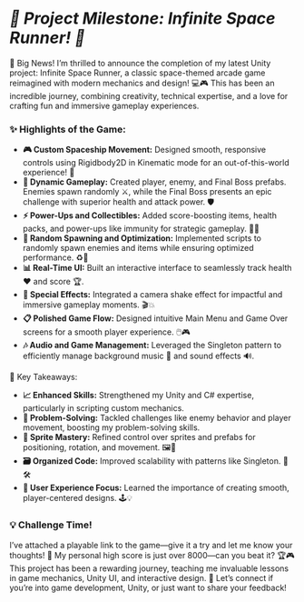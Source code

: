 # ***🚀 Project Milestone: Infinite Space Runner! 🚀***
 
🌟 Big News! I’m thrilled to announce the completion of my latest Unity project: Infinite Space Runner, a classic space-themed arcade game reimagined with modern mechanics and design! 💻🎮 This has been an incredible journey, combining creativity, technical expertise, and a love for crafting fun and immersive gameplay experiences.
 
### **✨ Highlights of the Game:**
- **🎮 Custom Spaceship Movement:** Designed smooth, responsive controls using Rigidbody2D in Kinematic mode for an out-of-this-world experience! 🚀
- **🎨 Dynamic Gameplay:** Created player, enemy, and Final Boss prefabs. Enemies spawn randomly ⚔️, while the Final Boss presents an epic challenge with superior health and attack power. 🛡️
- **⚡ Power-Ups and Collectibles:** Added score-boosting items, health packs, and power-ups like immunity for strategic gameplay. 💊✨
- **🌌 Random Spawning and Optimization:** Implemented scripts to randomly spawn enemies and items while ensuring optimized performance. ♻️👾
- **📊 Real-Time UI:** Built an interactive interface to seamlessly track health ❤️ and score 🏆.
- **🎥 Special Effects:** Integrated a camera shake effect for impactful and immersive gameplay moments. 🎬💥
- **📋 Polished Game Flow:** Designed intuitive Main Menu and Game Over screens for a smooth player experience. 🖱️🎮
- **🎶 Audio and Game Management:** Leveraged the Singleton pattern to efficiently manage background music 🎵 and sound effects 🔊.
 
🌟 Key Takeaways:
- **📈 Enhanced Skills:** Strengthened my Unity and C# expertise, particularly in scripting custom mechanics.
- **🧠 Problem-Solving:** Tackled challenges like enemy behavior and player movement, boosting my problem-solving skills.
- **🎨 Sprite Mastery:** Refined control over sprites and prefabs for positioning, rotation, and movement. 🖼️🎯
- **🗃️ Organized Code:** Improved scalability with patterns like Singleton. 📂🛠️
- **👥 User Experience Focus:** Learned the importance of creating smooth, player-centered designs. 🕹️💡

### **💡 Challenge Time!**
I’ve attached a playable link to the game—give it a try and let me know your thoughts! 💬 My personal high score is just over 8000—can you beat it? 🏆🎮
This project has been a rewarding journey, teaching me invaluable lessons in game mechanics, Unity UI, and interactive design. 🌈
Let’s connect if you’re into game development, Unity, or just want to share your feedback!
